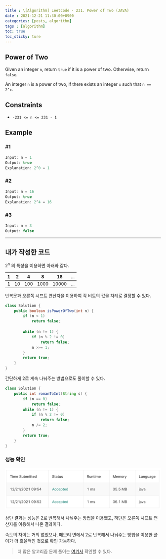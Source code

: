 ```yaml
---
title : \[Algorithm] Leetcode - 231. Power of Two (JAVA)
date : 2021-12-21 11:30:00+0900
categories: [posts, algorithm]
tags : [algorithm]
toc: true
toc_sticky: ture
---
```


## Power of Two

Given an integer `n`, return `true` if it is a power of two. Otherwise, return `false`.

An integer `n` is a power of two, if there exists an integer `x` such that `n == 2^x`.


## Constraints

- `-231 <= n <= 231 - 1`


## Example
### #1

```java
Input: n = 1
Output: true
Explanation: 2^0 = 1
```

### #2

```java
Input: n = 16
Output: true
Explanation: 2^4 = 16
```

### #3

```java
Input: n = 3
Output: false
```

---

## 내가 작성한 코드

2<sup>n</sup> 의 특성을 이용하면 아래와 같다.

|   1   |   2   |   4   |   8   |   16  |   ... |
|   --- |   --- |   --- |   --- |   --- |   --- |
|   1   |   10  |   100 |   1000    |   10000   |   ... |

반복문과 오른쪽 시프트 연산자을 이용하여 각 비트의 값을 차례로 결정할 수 있다.

``` java
class Solution {
    public boolean isPowerOfTwo(int n) {
        if (n < 1)
            return false;
        
        while (n != 1) {
            if (n % 2 != 0)
                return false;
            n >>= 1;
        }
        return true;
    }
}
```

간단하게 2로 계속 나눠주는 방법으로도 풀이할 수 있다.

```java
class Solution {
    public int romanToInt(String s) {
        if (n == 0)
            return false;
        while (n != 1) {
            if (n % 2 != 0)
                return false;
            n /= 2;
        }
        return true;        
    }
}
```

### 성능 확인
![time complexity](/assets/images/2021-12-21-leetcode-231.png)

상단 결과는 성능은 2로 반복해서 나눠주는 방법을 이용했고, 하단은 오른쪽 시프트 연산자를 이용해서 나온 결과이다.

속도의 차이는 거의 없었으나, 메모리 면에서 2로 반복해서 나눠주는 방법을 이용한 풀이가 더 효율적인 것으로 확인 가능하다.


> 더 많은 알고리즘 문제 풀이는 [여기서](https://github.com/DAMICHOI/Algorithm) 확인할 수 있다.